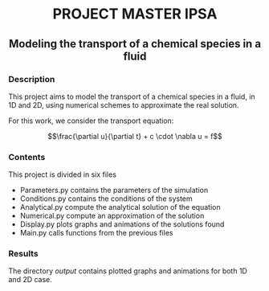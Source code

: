 # **<center>PROJECT MASTER IPSA</center>**
## **<center>Modeling the transport of a chemical species in a fluid</center>**


### Description
This project aims to model the transport of a chemical species in a fluid, in 1D and 2D, 
using numerical schemes to approximate the real solution.

For this work, we consider the transport equation:

$$\frac{\partial u}{\partial t} + c \cdot \nabla u = f$$


### Contents
This project is divided in six files

- Parameters.py contains the parameters of the simulation
- Conditions.py contains the conditions of the system
- Analytical.py compute the analytical solution of the equation
- Numerical.py compute an approximation of the solution
- Display.py plots graphs and animations of the solutions found
- Main.py calls functions from the previous files

### Results
The directory *output* contains plotted graphs and animations for both 1D and 2D case.

